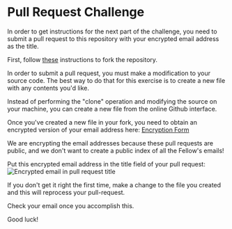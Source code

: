 # Pull Request Challenge

In order to get instructions for the next part of the challenge, you need to submit a pull request to this repository with your encrypted email address as the title.

First, follow [these](https://help.github.com/articles/fork-a-repo) instructions to fork the repository.

In order to submit a pull request, you must make a modification to your source code. The best way to do that for this exercise is to create a new file with any contents you'd like.

Instead of performing the "clone" operation and modifying the source on your machine, you can create a new file from the online Github interface.

Once you've created a new file in your fork, you need to obtain an encrypted version of your email address here:
[Encryption Form](http://vfa-tech-challenge.herokuapp.com/encryption)

We are encrypting the email addresses because these pull requests are public, and we don't want to create a public index of all the Fellow's emails!

Put this encrypted email address in the title field of your pull request:
![Encrypted email in pull request title](http://vfa-tech-challenge.s3.amazonaws.com/pull-request-title.png)

If you don't get it right the first time, make a change to the file you created and this will reprocess your pull-request.

Check your email once you accomplish this.

Good luck!
